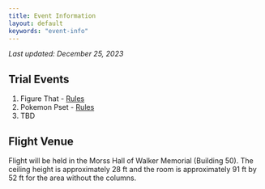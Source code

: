 ```yaml
---
title: Event Information
layout: default
keywords: "event-info"
---
```


_Last updated: December 25, 2023_

## Trial Events

1. Figure That - [Rules](docs/figure_that_rules.pdf)
2. Pokemon Pset - [Rules](docs/pokemon_pset_rules.pdf)
3. TBD

## Flight Venue

Flight will be held in the Morss Hall of Walker Memorial (Building 50). The ceiling height is approximately 28 ft and the room is approximately 91 ft by 52 ft for the area without the columns.
